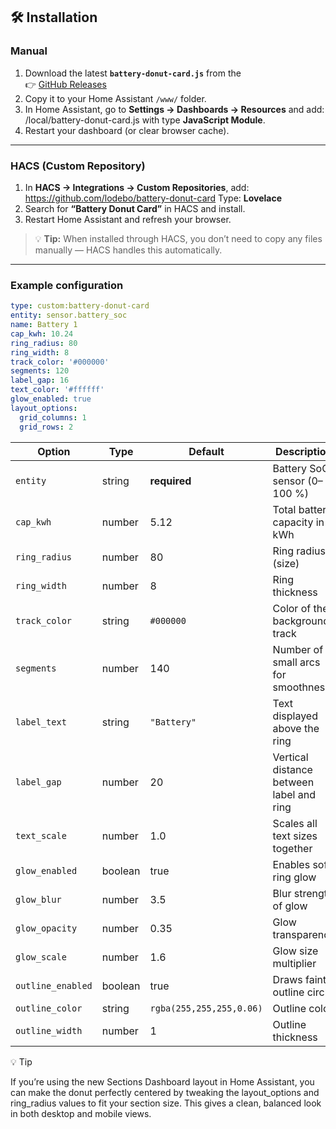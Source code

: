 ## 🛠️ Installation

### Manual

1. Download the latest **`battery-donut-card.js`** from the  
   👉 [GitHub Releases](https://github.com/lodebo/battery-donut-card/releases)
2. Copy it to your Home Assistant `/www/` folder.  
3. In Home Assistant, go to **Settings → Dashboards → Resources** and add:  /local/battery-donut-card.js
with type **JavaScript Module**.
4. Restart your dashboard (or clear browser cache).

---

### HACS (Custom Repository)

1. In **HACS → Integrations → Custom Repositories**, add:  https://github.com/lodebo/battery-donut-card
Type: **Lovelace**
2. Search for **“Battery Donut Card”** in HACS and install.  
3. Restart Home Assistant and refresh your browser.

> 💡 **Tip:** When installed through HACS, you don’t need to copy any files manually — HACS handles this automatically.

---

### Example configuration

```yaml
type: custom:battery-donut-card
entity: sensor.battery_soc
name: Battery 1
cap_kwh: 10.24
ring_radius: 80
ring_width: 8
track_color: '#000000'
segments: 120
label_gap: 16
text_color: '#ffffff'
glow_enabled: true
layout_options:
  grid_columns: 1
  grid_rows: 2
```
| Option            | Type    | Default                  | Description                              |
| ----------------- | ------- | ------------------------ | ---------------------------------------- |
| `entity`          | string  | **required**             | Battery SoC sensor (0–100 %)             |
| `cap_kwh`         | number  | 5.12                     | Total battery capacity in kWh            |
| `ring_radius`     | number  | 80                       | Ring radius (size)                       |
| `ring_width`      | number  | 8                        | Ring thickness                           |
| `track_color`     | string  | `#000000`                | Color of the background track            |
| `segments`        | number  | 140                      | Number of small arcs for smoothness      |
| `label_text`      | string  | `"Battery"`              | Text displayed above the ring            |
| `label_gap`       | number  | 20                       | Vertical distance between label and ring |
| `text_scale`      | number  | 1.0                      | Scales all text sizes together           |
| `glow_enabled`    | boolean | true                     | Enables soft ring glow                   |
| `glow_blur`       | number  | 3.5                      | Blur strength of glow                    |
| `glow_opacity`    | number  | 0.35                     | Glow transparency                        |
| `glow_scale`      | number  | 1.6                      | Glow size multiplier                     |
| `outline_enabled` | boolean | true                     | Draws faint outline circle               |
| `outline_color`   | string  | `rgba(255,255,255,0.06)` | Outline color                            |
| `outline_width`   | number  | 1                        | Outline thickness                        |

💡 Tip

If you’re using the new Sections Dashboard layout in Home Assistant,
you can make the donut perfectly centered by tweaking the layout_options
and ring_radius values to fit your section size.
This gives a clean, balanced look in both desktop and mobile views.
